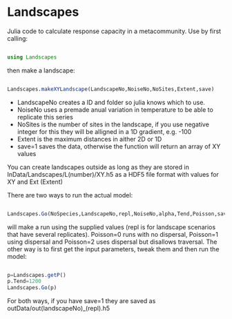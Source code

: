 # Landscapes

Julia code to calculate response capacity in a metacommunity. Use by first calling:

``` julia

using Landscapes

```

then make a landscape:

```julia

Landscapes.makeXYLandscape(LandscapeNo,NoiseNo,NoSites,Extent,save)

```

* LandscapeNo creates a ID and folder so julia knows which to use. 
* NoiseNo uses a premade anual variation in temperature to be able to replicate this series
* NoSites is the number of sites in the landscape, if you use negative integer for this they will be alligned in a 1D gradient, e.g. -100
* Extent is the maximum distances in aither 2D or 1D
* save=1 saves the data, otherwise the function will return an array of XY values

You can create landscapes outside as long as they are stored in InData/Landscapes/L(number)/XY.h5 as a HDF5 file format with values for XY and Ext (Extent)

There are two ways to run the actual model:

``` julia

Landscapes.Go(NoSpecies,LandscapeNo,repl,NoiseNo,alpha,Tend,Poisson,save)

```

will make a run using the supplied values (repl is for landscape scenarios that have several replicates). Poisson=0 runs with no dispersal, Poisson=1 using dispersal and Poisson=2 uses dispersal but disallows traversal. The other way is to first get the input parameters, tweak them and then run the model:

``` julia

p=Landscapes.getP()
p.Tend=1200
Landscapes.Go(p)

```

For both ways, if you have save=1 they are saved as outData/out(landscapeNo)_(repl).h5
